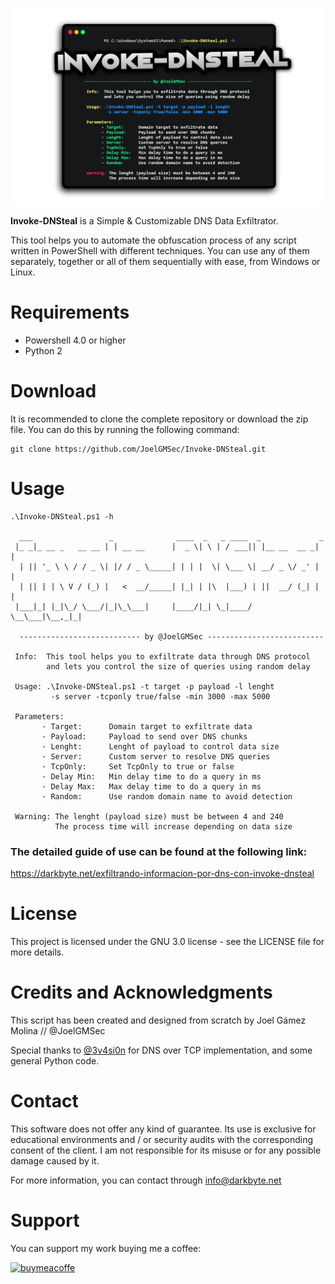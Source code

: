 <p align="center"><img width=600 alt="Invoke-DNSteal" src="https://raw.githubusercontent.com/JoelGMSec/Invoke-DNSteal/main/Design/Invoke-DNSteal.png"></p>

**Invoke-DNSteal** is a Simple & Customizable DNS Data Exfiltrator.

This tool helps you to automate the obfuscation process of any script written in PowerShell with different techniques. You can use any of them separately, together or all of them sequentially with ease, from Windows or Linux.


# Requirements
- Powershell 4.0 or higher
- Python 2


# Download
It is recommended to clone the complete repository or download the zip file.
You can do this by running the following command:
```
git clone https://github.com/JoelGMSec/Invoke-DNSteal.git
```


# Usage
```
.\Invoke-DNSteal.ps1 -h

  ___                 _              ____  _   _ ____  _             _
 |_ _|_ __ _   __ __ | | __ __      |  _ \| \ | / ___|| |__ __  __ _| |
  | || '_ \ \ / / _ \| |/ / _ \_____| | | |  \| \___ \| __/ _ \/ _' | |
  | || | | \ V / (_) |   <  __/_____| |_| | |\  |___) | ||  __/ (_| | |
 |___|_| |_|\_/ \___/|_|\_\___|     |____/|_| \_|____/ \__\___|\__,_|_|

  --------------------------- by @JoelGMSec --------------------------

 Info:  This tool helps you to exfiltrate data through DNS protocol
        and lets you control the size of queries using random delay

 Usage: .\Invoke-DNSteal.ps1 -t target -p payload -l lenght
         -s server -tcponly true/false -min 3000 -max 5000

 Parameters:
       · Target:      Domain target to exfiltrate data
       · Payload:     Payload to send over DNS chunks
       · Lenght:      Lenght of payload to control data size
       · Server:      Custom server to resolve DNS queries
       · TcpOnly:     Set TcpOnly to true or false
       · Delay Min:   Min delay time to do a query in ms
       · Delay Max:   Max delay time to do a query in ms
       · Random:      Use random domain name to avoid detection

 Warning: The lenght (payload size) must be between 4 and 240
          The process time will increase depending on data size
```

### The detailed guide of use can be found at the following link:

https://darkbyte.net/exfiltrando-informacion-por-dns-con-invoke-dnsteal


# License
This project is licensed under the GNU 3.0 license - see the LICENSE file for more details.


# Credits and Acknowledgments
<!-- Twitter URLs -->
[@3v4si0n]: https://twitter.com/3v4si0n

This script has been created and designed from scratch by Joel Gámez Molina // @JoelGMSec

Special thanks to [@3v4si0n] for DNS over TCP implementation, and some general Python code.


# Contact
This software does not offer any kind of guarantee. Its use is exclusive for educational environments and / or security audits with the corresponding consent of the client. I am not responsible for its misuse or for any possible damage caused by it.

For more information, you can contact through info@darkbyte.net


# Support
You can support my work buying me a coffee:

[<img width=250 alt="buymeacoffe" src="https://cdn.buymeacoffee.com/buttons/v2/default-blue.png">](https://www.buymeacoffee.com/joelgmsec)